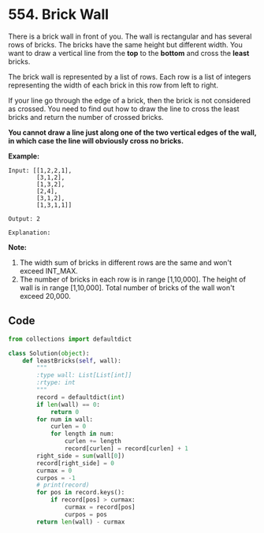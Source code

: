 #  554. Brick Wall 

There is a brick wall in front of you. The wall is rectangular and has several rows of bricks. The bricks have the same height but different width. You want to draw a vertical line from the **top** to the **bottom** and cross the **least** bricks.

The brick wall is represented by a list of rows. Each row is a list of integers representing the width of each brick in this row from left to right.

If your line go through the edge of a brick, then the brick is not considered as crossed. You need to find out how to draw the line to cross the least bricks and return the number of crossed bricks.

**You cannot draw a line just along one of the two vertical edges of the wall, in which case the line will obviously cross no bricks.**

 

**Example:**

```
Input: [[1,2,2,1],
        [3,1,2],
        [1,3,2],
        [2,4],
        [3,1,2],
        [1,3,1,1]]

Output: 2

Explanation: 
```

 

**Note:**

1. The width sum of bricks in different rows are the same and won't exceed INT_MAX.
2. The number of bricks in each row is in range [1,10,000]. The height of wall is in range [1,10,000]. Total number of bricks of the wall won't exceed 20,000.



## Code

```python
from collections import defaultdict

class Solution(object):
    def leastBricks(self, wall):
        """
        :type wall: List[List[int]]
        :rtype: int
        """
        record = defaultdict(int)
        if len(wall) == 0:
            return 0
        for num in wall:
            curlen = 0
            for length in num:
                curlen += length
                record[curlen] = record[curlen] + 1
        right_side = sum(wall[0])
        record[right_side] = 0
        curmax = 0
        curpos = -1
        # print(record)
        for pos in record.keys():
            if record[pos] > curmax:
                curmax = record[pos]
                curpos = pos
        return len(wall) - curmax
```

